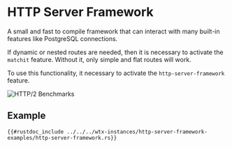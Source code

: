 # HTTP Server Framework

A small and fast to compile framework that can interact with many built-in features like PostgreSQL connections.

If dynamic or nested routes are needed, then it is necessary to activate the `matchit` feature. Without it, only simple and flat routes will work.

To use this functionality, it necessary to activate the `http-server-framework` feature.

![HTTP/2 Benchmarks](https://i.imgur.com/lUOX3iM.png)

## Example

```rust,edition2021,no_run
{{#rustdoc_include ../../../wtx-instances/http-server-framework-examples/http-server-framework.rs}}
```